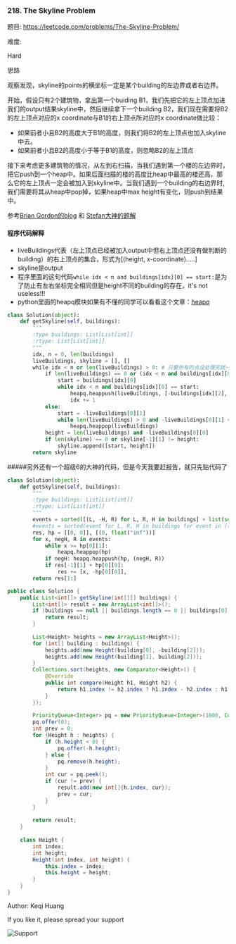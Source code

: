 ### 218. The Skyline Problem

题目:
<https://leetcode.com/problems/The-Skyline-Problem/>


难度:

Hard

思路

观察发现，skyline的points的横坐标一定是某个building的左边界或者右边界。

开始，假设只有2个建筑物，拿出第一个buiding B1，我们先把它的左上顶点加进我们的output结果skyline中，然后继续拿下一个building B2，我们现在需要将B2的左上顶点对应的x coordinate与B1的右上顶点所对应的x coordinate做比较：

- 如果前者小且B2的高度大于B1的高度，则我们将B2的左上顶点也加入skyline中去。
- 如果前者小且B2的高度小于等于B1的高度，则忽略B2的左上顶点

接下来考虑更多建筑物的情况，从左到右扫描，当我们遇到第一个楼的左边界时，把它push到一个heap中。如果后面扫描的楼的高度比heap中最高的楼还高，那么它的左上顶点一定会被加入到skyline中。当我们遇到一个building的右边界时,我们需要将其从heap中pop掉，如果heap中max height有变化，则push到结果中。

参考[Brian Gordon的blog](https://briangordon.github.io/2014/08/the-skyline-problem.html)
  和  [Stefan大神的题解](https://leetcode.com/problems/the-skyline-problem/discuss/61194)

#### 程序代码解释

- liveBuildings代表（左上顶点已经被加入output中但右上顶点还没有做判断的building）的右上顶点的集合，形式为[(height, x-coordinate)…..]
- skyline是output
- 程序里面的这句代码```while idx < n and buildings[idx][0] == start:```是为了防止有左右坐标完全相同但是height不同的building的存在，it's not useless!!!
- python里面的heapq模块如果有不懂的同学可以看看这个文章：[heapq](http://blog.csdn.net/calling_wisdom/article/details/41676133)


```python
class Solution(object):
    def getSkyline(self, buildings):
        """
        :type buildings: List[List[int]]
        :rtype: List[List[int]]
        """
        idx, n = 0, len(buildings)
        liveBuildings, skyline = [], []
        while idx < n or len(liveBuildings) > 0: # 只要所有的点没处理完就一直循环
            if len(liveBuildings) == 0 or (idx < n and buildings[idx][0] <= -liveBuildings[0][1]):
                start = buildings[idx][0]
                while idx < n and buildings[idx][0] == start:
                    heapq.heappush(liveBuildings, [-buildings[idx][2], -buildings[idx][1]])
                    idx += 1
            else:
                start = -liveBuildings[0][1]
                while len(liveBuildings) > 0 and -liveBuildings[0][1] <= start:
                    heapq.heappop(liveBuildings)
            height = len(liveBuildings) and -liveBuildings[0][0]
            if len(skyline) == 0 or skyline[-1][1] != height:
                skyline.append([start, height])
        return skyline
```
#####另外还有一个超级6的大神的代码，但是今天我要赶报告，就只先贴代码了

```python
class Solution(object):
    def getSkyline(self, buildings):
        """
        :type buildings: List[List[int]]
        :rtype: List[List[int]]
        """
        events = sorted([(L, -H, R) for L, R, H in buildings] + list(set((R, 0, None) for L, R, H in buildings)))
        #events = sorted(event for L, R, H in buildings for event in ((L, -H, R), (R, 0, None)))
        res, hp = [[0, 0]], [(0, float("inf"))]
        for x, negH, R in events:
            while x >= hp[0][1]: 
                heapq.heappop(hp)
            if negH: heapq.heappush(hp, (negH, R))
            if res[-1][1] + hp[0][0]: 
                res += [x, -hp[0][0]],
        return res[1:]
```

```Java
public class Solution {
    public List<int[]> getSkyline(int[][] buildings) {
        List<int[]> result = new ArrayList<int[]>();
        if (buildings == null || buildings.length == 0 || buildings[0].length == 0) {
            return result;
        }
        
        List<Height> heights = new ArrayList<Height>();
        for (int[] building : buildings) {
            heights.add(new Height(building[0], -building[2]));
            heights.add(new Height(building[1], building[2]));
        }
        Collections.sort(heights, new Comparator<Height>() {
            @Override
            public int compare(Height h1, Height h2) {
                return h1.index != h2.index ? h1.index - h2.index : h1.height - h2.height;
            }
        });
        
        PriorityQueue<Integer> pq = new PriorityQueue<Integer>(1000, Collections.reverseOrder());
        pq.offer(0);
        int prev = 0;
        for (Height h : heights) {
            if (h.height < 0) {
                pq.offer(-h.height);
            } else {
                pq.remove(h.height);
            }
            int cur = pq.peek();
            if (cur != prev) {
                result.add(new int[]{h.index, cur});
                prev = cur;
            }
        }
        
        return result;
    }
    
    class Height {
        int index;
        int height;
        Height(int index, int height) {
            this.index = index;
            this.height = height;
        }
    }
}
```



Author: Keqi Huang

If you like it, please spread your support

![Support](/img/Algorithm/LeetCode/WechatIMG17.jpeg)
